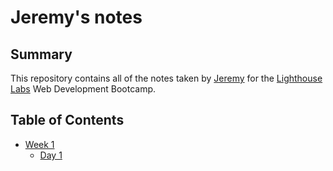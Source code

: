 # Jeremy's notes

## Summary

This repository contains all of the notes taken by [Jeremy](https://github.com/jdhuot) for the [Lighthouse Labs](https://lighthouselabs.ca) Web Development Bootcamp.


## Table of Contents

* [Week 1](/Week_1)
  * [Day 1](/Week_1/Day_1)
  
